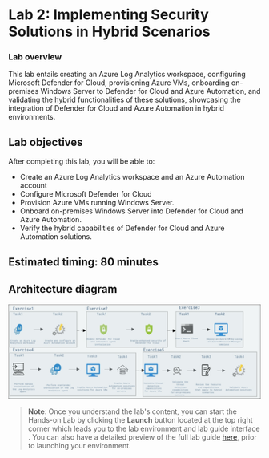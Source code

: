 # Lab 2: Implementing Security Solutions in Hybrid Scenarios

### Lab overview

This lab entails creating an Azure Log Analytics workspace, configuring Microsoft Defender for Cloud, provisioning Azure VMs, onboarding on-premises Windows Server to Defender for Cloud and Azure Automation, and validating the hybrid functionalities of these solutions, showcasing the integration of Defender for Cloud and Azure Automation in hybrid environments.

## Lab objectives

After completing this lab, you will be able to:

   - Create an Azure Log Analytics workspace and an Azure Automation account
   - Configure Microsoft Defender for Cloud
   - Provision Azure VMs running Windows Server.
   - Onboard on-premises Windows Server into Defender for Cloud and Azure Automation.
   - Verify the hybrid capabilities of Defender for Cloud and Azure Automation solutions.

## Estimated timing: 80 minutes

## Architecture diagram

   ![](/Instructions/Media/lab2.1.png)

   >**Note**: Once you understand the lab's content, you can start the Hands-on Lab by clicking the **Launch** button located at the top right corner which leads you to the lab environment and lab guide interface . You can also have a detailed preview of the full lab guide [here](https://experience.cloudlabs.ai/#/labguidepreview/a15bdc06-0be8-430f-8e05-2b3ea9ffc63d), prior to launching your environment.

